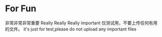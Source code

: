 ﻿For Fun
====
非常非常非常重要
Really Really Really important
仅测试用，不要上传任何有用的文件。
it's just for test,please do not upload any important files
